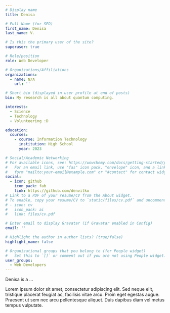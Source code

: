 ```yaml
---
# Display name
title: Denisa

# Full Name (for SEO)
first_name: Denisa
last_name: V.

# Is this the primary user of the site?
superuser: true

# Role/position
role: Web Developer

# Organizations/Affiliations
organizations:
  - name: N/A
    url: ''

# Short bio (displayed in user profile at end of posts)
bio: My research is all about quantum computing.

interests:
  - Science
  - Technology
  - Volunteering :D

education:
  courses:
    - course: Information Technology
      institution: High School
      year: 2023

# Social/Academic Networking
# For available icons, see: https://wowchemy.com/docs/getting-started/page-builder/#icons
#   For an email link, use "fas" icon pack, "envelope" icon, and a link in the
#   form "mailto:your-email@example.com" or "#contact" for contact widget.
social:
  - icon: github
    icon_pack: fab
    link: https://github.com/denvitko
# Link to a PDF of your resume/CV from the About widget.
# To enable, copy your resume/CV to `static/files/cv.pdf` and uncomment the lines below.
# - icon: cv
#   icon_pack: ai
#   link: files/cv.pdf

# Enter email to display Gravatar (if Gravatar enabled in Config)
email: ''

# Highlight the author in author lists? (true/false)
highlight_name: false

# Organizational groups that you belong to (for People widget)
#   Set this to `[]` or comment out if you are not using People widget.
user_groups:
  - Web Developers
---
```


Denisa is a ...

Lorem ipsum dolor sit amet, consectetur adipiscing elit. Sed neque elit, tristique placerat feugiat ac, facilisis vitae arcu. Proin eget egestas augue. Praesent ut sem nec arcu pellentesque aliquet. Duis dapibus diam vel metus tempus vulputate.
